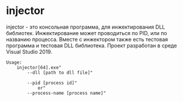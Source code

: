 # injector

injector - это консольная программа, для инжектирования DLL библиотек. Инжектирование может проводиться по PID, или по названию процесса.
Вместе с инжектором также есть тестовая программа и тестовая DLL библиотека.
Проект разработан в среде Visual Studio 2019.

    Usage:
        injector[64].exe"
            --dll [path to dll file]"

            --pid [process id]"
                or"
            --process-name [process name]"

